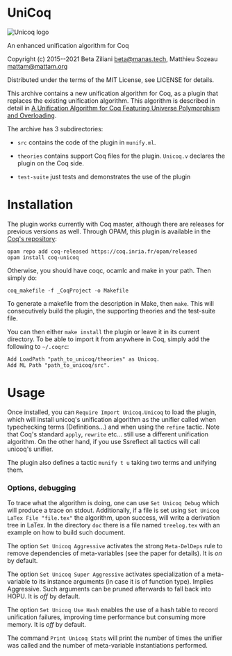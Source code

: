 # UniCoq

![Unicoq logo](/doc/unicoq-small.png?raw=true)

An enhanced unification algorithm for Coq

Copyright (c) 2015--2021
	Beta Ziliani <beta@manas.tech>,
    Matthieu Sozeau <mattam@mattam.org>

Distributed under the terms of the MIT License,
see LICENSE for details.

This archive contains a new unification algorithm for Coq, as
a plugin that replaces the existing unification algorithm. This
algorithm is described in detail in
[A Unification Algorithm for Coq Featuring Universe Polymorphism
and Overloading](http://www.mpi-sws.org/~beta/#publications).

The archive has 3 subdirectories:
* `src` contains the code of the plugin in `munify.ml`.

* `theories` contains support Coq files for the plugin.
  `Unicoq.v` declares the plugin on the Coq side.

* `test-suite` just tests and demonstrates the use of the plugin

Installation
============

The plugin works currently with Coq master, although there are releases
for previous versions as well. Through OPAM, this plugin is available
in the [Coq's repository](http://coq.io/opam/):
```
opam repo add coq-released https://coq.inria.fr/opam/released
opam install coq-unicoq
```
Otherwise, you should have coqc, ocamlc and make in your path.
Then simply do:
```
coq_makefile -f _CoqProject -o Makefile
```
To generate a makefile from the description in Make, then `make`.
This will consecutively build the plugin, the supporting
theories and the test-suite file.

You can then either `make install` the plugin or leave it in its
current directory. To be able to import it from anywhere in Coq,
simply add the following to `~/.coqrc`:
```
Add LoadPath "path_to_unicoq/theories" as Unicoq.
Add ML Path "path_to_unicoq/src".
```
# Usage

Once installed, you can `Require Import Unicoq.Unicoq` to load the
plugin, which will install unicoq's unification algorithm as the
unifier called when typechecking terms (Definitions...) and when
using the `refine` tactic. Note that Coq's standard `apply`,
`rewrite` etc... still use a different unification algorithm.
On the other hand, if you use Ssreflect all tactics will call
unicoq's unifier.

The plugin also defines a tactic `munify t u` taking two terms and
unifying them.

### Options, debugging

To trace what the algorithm is doing, one can use `Set Unicoq Debug`
which will produce a trace on stdout. Additionally, if a file is set
using `Set Unicoq LaTex File "file.tex"` the algorithm, upon success,
will write a derivation tree in LaTex. In the directory `doc` there is
a file named `treelog.tex` with an example on how to build such document.

The option `Set Unicoq Aggressive` activates the strong `Meta-DelDeps`
rule to remove dependencies of meta-variables (see the paper for details).
It is _on_ by default.

The option `Set Unicoq Super Aggressive` activates specialization of a
meta-variable to its instance arguments (in case it is of function
type). Implies Aggressive. Such arguments can be pruned afterwards to
fall back into HOPU.
It is _off_ by default.

The option `Set Unicoq Use Hash` enables the use of a hash table to
record unification failures, improving time performance but consuming
more memory.
It is _off_ by default.

The command `Print Unicoq Stats` will print the number of times the
unifier was called and the number of meta-variable instantiations performed.

